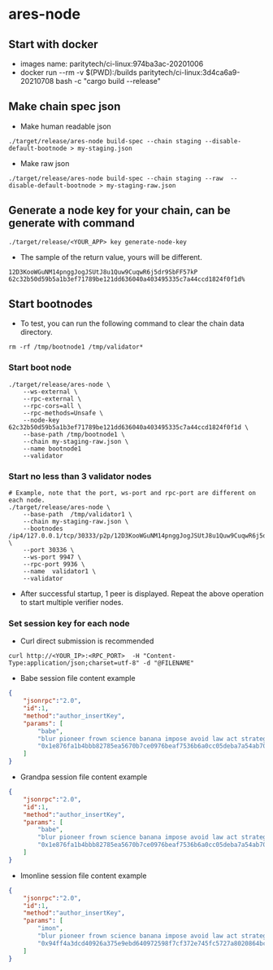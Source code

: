 # ares-node

## Start with docker
* images name: paritytech/ci-linux:974ba3ac-20201006
* docker run --rm -v $(PWD):/builds paritytech/ci-linux:3d4ca6a9-20210708 bash -c "cargo build --release"

## Make chain spec json
* Make human readable json
```
./target/release/ares-node build-spec --chain staging --disable-default-bootnode > my-staging.json

```
* Make raw json
```
./target/release/ares-node build-spec --chain staging --raw  --disable-default-bootnode > my-staging-raw.json
```

## Generate a node key for your chain, can be generate with command
```
./target/release/<YOUR_APP> key generate-node-key
```

* The sample of the return value, yours will be different.
```
12D3KooWGuNM14pnggJogJSUtJ8u1Quw9CuqwR6j5dr9SbFF57kP
62c32b50d59b5a1b3ef71789be121dd636040a403495335c7a44ccd1824f0f1d%  
```

## Start bootnodes

* To test, you can run the following command to clear the chain data directory.
```
rm -rf /tmp/bootnode1 /tmp/validator*
```
### Start boot node
```
./target/release/ares-node \
    --ws-external \
    --rpc-external \
    --rpc-cors=all \
    --rpc-methods=Unsafe \
    --node-key 62c32b50d59b5a1b3ef71789be121dd636040a403495335c7a44ccd1824f0f1d \
    --base-path /tmp/bootnode1 \
    --chain my-staging-raw.json \
    --name bootnode1
    --validator 
```

### Start no less than 3 validator nodes
```
# Example, note that the port, ws-port and rpc-port are different on each node.
./target/release/ares-node \
    --base-path  /tmp/validator1 \
    --chain my-staging-raw.json \
    --bootnodes  /ip4/127.0.0.1/tcp/30333/p2p/12D3KooWGuNM14pnggJogJSUtJ8u1Quw9CuqwR6j5dr9SbFF57kP \
    --port 30336 \
    --ws-port 9947 \
    --rpc-port 9936 \
    --name  validator1 \
    --validator 
```
* After successful startup, 1 peer is displayed. Repeat the above operation to start multiple verifier nodes.

### Set session key for each node
* Curl direct submission is recommended
```curl
curl http://<YOUR_IP>:<RPC_PORT>  -H "Content-Type:application/json;charset=utf-8" -d "@FILENAME"
```

* Babe session file content example 
```json
{
    "jsonrpc":"2.0",
    "id":1,
    "method":"author_insertKey",
    "params": [
        "babe",
        "blur pioneer frown science banana impose avoid law act strategy have bronze//1//babe",
        "0x1e876fa1b4bbb82785ea5670b7ce0976beaf7536b6a0cc05deba7a54ab709421"
    ]
}
```

* Grandpa session file content example
```json
{
    "jsonrpc":"2.0",
    "id":1,
    "method":"author_insertKey",
    "params": [
        "babe",
        "blur pioneer frown science banana impose avoid law act strategy have bronze//1//babe",
        "0x1e876fa1b4bbb82785ea5670b7ce0976beaf7536b6a0cc05deba7a54ab709421"
    ]
}
```

* Imonline session file content example
```json
{
    "jsonrpc":"2.0",
    "id":1,
    "method":"author_insertKey",
    "params": [
        "imon",
        "blur pioneer frown science banana impose avoid law act strategy have bronze//1//im_online",
        "0x94ff4a3dcd40926a375e9ebd640972598f7cf372e745fc5727a8020864bcb850"
    ]
}

```

